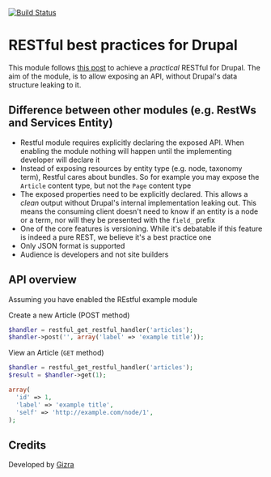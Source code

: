 [![Build Status](https://travis-ci.org/Gizra/restful.png?branch=7.x-1.x)](https://travis-ci.org/Gizra/restful)

# RESTful best practices for Drupal

This module follows [this post](http://www.vinaysahni.com/best-practices-for-a-pragmatic-restful-api) to achieve a _practical_ RESTful for Drupal.
The aim of the module, is to allow exposing an API, without Drupal's data structure leaking to it.

## Difference between other modules (e.g. RestWs and Services Entity)

* Restful module requires explicitly declaring the exposed API. When enabling the
module nothing will happen until the implementing developer will declare it
* Instead of exposing resources by entity type (e.g. node, taxonomy term), Restful
cares about bundles. So for example you may expose the ``Article`` content type, but
not the ``Page`` content type
* The exposed properties need to be explicitly declared. This allows a _clean_ output
without Drupal's internal implementation leaking out. This means the consuming
client doesn't need to know if an entity is a node or a term, nor will they be presented
with the ``field_`` prefix
* One of the core features is versioning. While it's debatable if this feature
 is indeed a pure REST, we believe it's a best practice one
* Only JSON format is supported
* Audience is developers and not site builders


## API overview
Assuming you have enabled the REstful example module

Create a new Article (POST method)

```php
$handler = restful_get_restful_handler('articles');
$handler->post('', array('label' => 'example title'));
```

View an Article (``GET`` method)

```php
$handler = restful_get_restful_handler('articles');
$result = $handler->get(1);

array(
  'id' => 1,
  'label' => 'example title',
  'self' => 'http://example.com/node/1',
);

```

## Credits

Developed by [Gizra](http://gizra.com)
